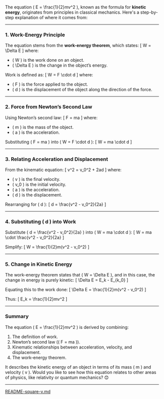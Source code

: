 The equation \( E = \frac{1}{2}mv^2 \), known as the formula for **kinetic energy**, originates from principles in classical mechanics. Here's a step-by-step explanation of where it comes from:

---

### **1. Work-Energy Principle**
The equation stems from the **work-energy theorem**, which states:
\[
W = \Delta E
\]
where:
- \( W \) is the work done on an object.
- \( \Delta E \) is the change in the object’s energy.

Work is defined as:
\[
W = F \cdot d
\]
where:
- \( F \) is the force applied to the object.
- \( d \) is the displacement of the object along the direction of the force.

---

### **2. Force from Newton’s Second Law**
Using Newton’s second law:
\[
F = ma
\]
where:
- \( m \) is the mass of the object.
- \( a \) is the acceleration.

Substituting \( F = ma \) into \( W = F \cdot d \):
\[
W = ma \cdot d
\]

---

### **3. Relating Acceleration and Displacement**
From the kinematic equation:
\[
v^2 = v_0^2 + 2ad
\]
where:
- \( v \) is the final velocity.
- \( v_0 \) is the initial velocity.
- \( a \) is the acceleration.
- \( d \) is the displacement.

Rearranging for \( d \):
\[
d = \frac{v^2 - v_0^2}{2a}
\]

---

### **4. Substituting \( d \) into Work**
Substitute \( d = \frac{v^2 - v_0^2}{2a} \) into \( W = ma \cdot d \):
\[
W = ma \cdot \frac{v^2 - v_0^2}{2a}
\]

Simplify:
\[
W = \frac{1}{2}m(v^2 - v_0^2)
\]

---

### **5. Change in Kinetic Energy**
The work-energy theorem states that \( W = \Delta E \), and in this case, the change in energy is purely kinetic:
\[
\Delta E = E_k - E_{k_0}
\]

Equating this to the work done:
\[
\Delta E = \frac{1}{2}m(v^2 - v_0^2)
\]

Thus:
\[
E_k = \frac{1}{2}mv^2
\]

---

### **Summary**
The equation \( E = \frac{1}{2}mv^2 \) is derived by combining:
1. The definition of work.
2. Newton’s second law (\( F = ma \)).
3. Kinematic relationships between acceleration, velocity, and displacement.
4. The work-energy theorem.

It describes the kinetic energy of an object in terms of its mass \( m \) and velocity \( v \). Would you like to see how this equation relates to other areas of physics, like relativity or quantum mechanics? 😊


---

[README-square-v.md](https://t2m.io/qaskyZi)
